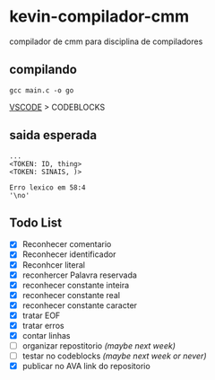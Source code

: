 # kevin-compilador-cmm
compilador de cmm para disciplina de compiladores


## compilando
```
gcc main.c -o go
```
[VSCODE](https://github.com/Microsoft/vscode) > CODEBLOCKS
## saida esperada
```
...
<TOKEN: ID, thing>
<TOKEN: SINAIS, )>

Erro lexico em 58:4
'\no'
```
Todo List
----------

 - [x] Reconhecer comentario
 - [x] Reconhecer identificador
 - [x] Reconhcer literal
 - [x] reconhercer Palavra reservada
 - [x] reconhecer constante inteira
 - [x] reconhecer constante real
 - [x] reconhecer constante caracter
 - [x] tratar EOF
 - [x] tratar erros
 - [x] contar linhas
 - [ ] organizar repostitorio _(maybe next week)_
 - [ ] testar no codeblocks  _(maybe next week or never)_
 - [x] publicar no AVA link do repositorio